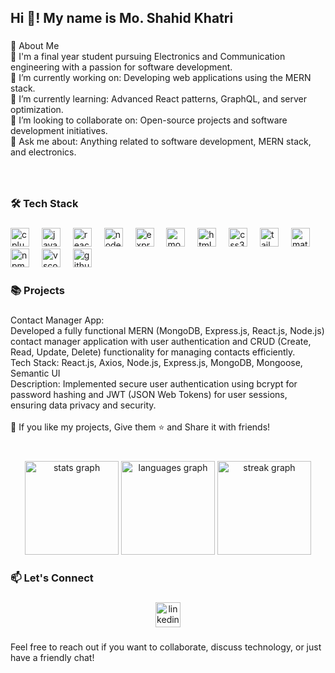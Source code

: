 <h2 align="left">Hi 👋! My name is Mo. Shahid Khatri</h2>

###

<p align="left">🚀 About Me<br>📔 I'm a final year student pursuing Electronics and Communication engineering with a passion for software development.<br>🔭 I’m currently working on: Developing web applications using the MERN stack.<br>🌱 I’m currently learning: Advanced React patterns, GraphQL, and server optimization.<br>👯 I’m looking to collaborate on: Open-source projects and software development initiatives.<br>💬 Ask me about: Anything related to software development, MERN stack, and electronics.</p>

###

<br clear="both">

<h3 align="left">🛠️ Tech Stack</h3>

###

<div align="left">
  <img src="https://skillicons.dev/icons?i=cpp" height="30" alt="cplusplus logo"  />
  <img width="12" />
  <img src="https://cdn.jsdelivr.net/gh/devicons/devicon/icons/javascript/javascript-original.svg" height="30" alt="javascript logo"  />
  <img width="12" />
  <img src="https://cdn.jsdelivr.net/gh/devicons/devicon/icons/react/react-original.svg" height="30" alt="react logo"  />
  <img width="12" />
  <img src="https://cdn.jsdelivr.net/gh/devicons/devicon/icons/nodejs/nodejs-original.svg" height="30" alt="nodejs logo"  />
  <img width="12" />
  <img src="https://skillicons.dev/icons?i=express" height="30" alt="express logo"  />
  <img width="12" />
  <img src="https://cdn.jsdelivr.net/gh/devicons/devicon/icons/mongodb/mongodb-original.svg" height="30" alt="mongodb logo"  />
  <img width="12" />
  <img src="https://cdn.jsdelivr.net/gh/devicons/devicon/icons/html5/html5-original.svg" height="30" alt="html5 logo"  />
  <img width="12" />
  <img src="https://cdn.jsdelivr.net/gh/devicons/devicon/icons/css3/css3-original.svg" height="30" alt="css3 logo"  />
  <img width="12" />
  <img src="https://cdn.simpleicons.org/tailwindcss/06B6D4" height="30" alt="tailwindcss logo"  />
  <img width="12" />
  <img src="https://cdn.simpleicons.org/mui/007FFF" height="30" alt="materialui logo"  />
  <img width="12" />
  <img src="https://cdn.jsdelivr.net/gh/devicons/devicon/icons/npm/npm-original-wordmark.svg" height="30" alt="npm logo"  />
  <img width="12" />
  <img src="https://cdn.jsdelivr.net/gh/devicons/devicon/icons/vscode/vscode-original.svg" height="30" alt="vscode logo"  />
  <img width="12" />
  <img src="https://skillicons.dev/icons?i=github" height="30" alt="github logo"  />
</div>

###

<h3 align="left">📚 Projects</h3>

###

<p align="left">Contact Manager App: <br>Developed a fully functional MERN (MongoDB, Express.js, React.js, Node.js) contact manager application with user authentication and CRUD (Create, Read, Update, Delete) functionality for managing contacts efficiently.<br>Tech Stack: React.js, Axios, Node.js, Express.js, MongoDB, Mongoose, Semantic UI<br>Description: Implemented secure user authentication using bcrypt for password hashing and JWT (JSON Web Tokens) for user sessions, ensuring data privacy and security. <br><br>💙 If you like my projects, Give them ⭐ and Share it with friends!</p>

###

<br clear="both">

<div align="center">
  <img src="https://github-readme-stats.vercel.app/api?username=shahidkhatrii&hide_title=false&hide_rank=false&show_icons=true&include_all_commits=true&count_private=true&disable_animations=false&theme=dracula&locale=en&hide_border=false" height="150" alt="stats graph"  />
  <img src="https://github-readme-stats.vercel.app/api/top-langs?username=shahidkhatrii&locale=en&hide_title=false&layout=compact&card_width=320&langs_count=5&theme=dracula&hide_border=false" height="150" alt="languages graph"  />
  <img src="https://streak-stats.demolab.com?user=shahidkhatrii&locale=en&mode=daily&theme=dracula&hide_border=false&border_radius=5" height="150" alt="streak graph"  />
</div>

###

<h3 align="left">📫 Let's Connect</h3>

###

<div align="center">
  <a href="https://www.linkedin.com/in/mo-shahid-khatri-bb23611bb" target="_blank">
    <img src="https://img.shields.io/static/v1?message=LinkedIn&logo=linkedin&label=&color=0077B5&logoColor=white&labelColor=&style=for-the-badge" height="40" alt="linkedin logo"  />
  </a>
</div>

###

<p align="left">Feel free to reach out if you want to collaborate, discuss technology, or just have a friendly chat!</p>

###
